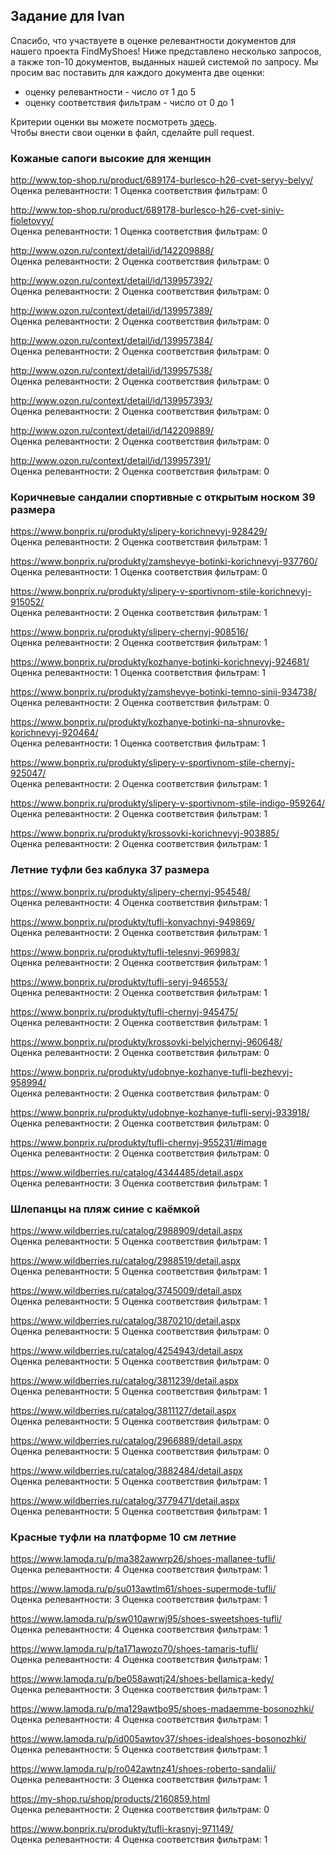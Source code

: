 ## Задание для Ivan

Спасибо, что участвуете в оценке релевантности документов для нашего проекта FindMyShoes! Ниже представлено несколько запросов, а также топ-10 документов, выданных нашей системой по запросу. Мы просим вас поставить для каждого документа две оценки:
 - оценку релевантности - число от 1 до 5
 - оценку соответствия фильтрам - число от 0 до 1

Критерии оценки вы можете посмотреть [здесь](https://github.com/ItsLastDay/FindMyShoes/blob/master/docs/assessment/criteria.md).  
Чтобы внести свои оценки в файл, сделайте pull request.




### Кожаные сапоги высокие для женщин  
http://www.top-shop.ru/product/689174-burlesco-h26-cvet-seryy-belyy/  
Оценка релевантности:   1
Оценка соответствия фильтрам:   0
  
http://www.top-shop.ru/product/689178-burlesco-h26-cvet-siniy-fioletovyy/  
Оценка релевантности:   1
Оценка соответствия фильтрам:   0
  
http://www.ozon.ru/context/detail/id/142209888/  
Оценка релевантности:   2
Оценка соответствия фильтрам:   0
  
http://www.ozon.ru/context/detail/id/139957392/  
Оценка релевантности:   2
Оценка соответствия фильтрам:   0
  
http://www.ozon.ru/context/detail/id/139957389/  
Оценка релевантности:   2
Оценка соответствия фильтрам:   0
  
http://www.ozon.ru/context/detail/id/139957384/  
Оценка релевантности:   2
Оценка соответствия фильтрам:   0
  
http://www.ozon.ru/context/detail/id/139957538/  
Оценка релевантности:   2
Оценка соответствия фильтрам:   0
  
http://www.ozon.ru/context/detail/id/139957393/  
Оценка релевантности:   2
Оценка соответствия фильтрам:   0
  
http://www.ozon.ru/context/detail/id/142209889/  
Оценка релевантности:   2
Оценка соответствия фильтрам:   0
  
http://www.ozon.ru/context/detail/id/139957391/  
Оценка релевантности:   2
Оценка соответствия фильтрам:   0
  
  
  
  

### Коричневые cандалии спортивные с открытым носком 39 размера  
https://www.bonprix.ru/produkty/slipery-korichnevyj-928429/  
Оценка релевантности:   2
Оценка соответствия фильтрам:   1
  
https://www.bonprix.ru/produkty/zamshevye-botinki-korichnevyj-937760/  
Оценка релевантности:   1
Оценка соответствия фильтрам:   0
  
https://www.bonprix.ru/produkty/slipery-v-sportivnom-stile-korichnevyj-915052/  
Оценка релевантности:   2
Оценка соответствия фильтрам:   1
  
https://www.bonprix.ru/produkty/slipery-chernyj-908516/  
Оценка релевантности:   2
Оценка соответствия фильтрам:   1
  
https://www.bonprix.ru/produkty/kozhanye-botinki-korichnevyj-924681/  
Оценка релевантности:   1
Оценка соответствия фильтрам:   1
  
https://www.bonprix.ru/produkty/zamshevye-botinki-temno-sinij-934738/  
Оценка релевантности:   2
Оценка соответствия фильтрам:   0
  
https://www.bonprix.ru/produkty/kozhanye-botinki-na-shnurovke-korichnevyj-920464/  
Оценка релевантности:   1
Оценка соответствия фильтрам:   1
  
https://www.bonprix.ru/produkty/slipery-v-sportivnom-stile-chernyj-925047/  
Оценка релевантности:   2
Оценка соответствия фильтрам:   1
  
https://www.bonprix.ru/produkty/slipery-v-sportivnom-stile-indigo-959264/  
Оценка релевантности:   2
Оценка соответствия фильтрам:   1
  
https://www.bonprix.ru/produkty/krossovki-korichnevyj-903885/  
Оценка релевантности:   2
Оценка соответствия фильтрам:   1
  


  

### Летние туфли без каблука 37 размера  
https://www.bonprix.ru/produkty/slipery-chernyj-954548/  
Оценка релевантности:   4
Оценка соответствия фильтрам:   1
  
https://www.bonprix.ru/produkty/tufli-konyachnyj-949869/  
Оценка релевантности:   2
Оценка соответствия фильтрам:   1
  
https://www.bonprix.ru/produkty/tufli-telesnyj-969983/  
Оценка релевантности:   2
Оценка соответствия фильтрам:   1
  
https://www.bonprix.ru/produkty/tufli-seryj-946553/  
Оценка релевантности:   2
Оценка соответствия фильтрам:   1
  
https://www.bonprix.ru/produkty/tufli-chernyj-945475/  
Оценка релевантности:   2
Оценка соответствия фильтрам:   1
  
https://www.bonprix.ru/produkty/krossovki-belyjchernyj-960648/  
Оценка релевантности:   2
Оценка соответствия фильтрам:   0
  
https://www.bonprix.ru/produkty/udobnye-kozhanye-tufli-bezhevyj-958994/  
Оценка релевантности:   2
Оценка соответствия фильтрам:   0
  
https://www.bonprix.ru/produkty/udobnye-kozhanye-tufli-seryj-933918/  
Оценка релевантности:   2
Оценка соответствия фильтрам:   0
  
https://www.bonprix.ru/produkty/tufli-chernyj-955231/#image  
Оценка релевантности:   2
Оценка соответствия фильтрам:   0
  
https://www.wildberries.ru/catalog/4344485/detail.aspx  
Оценка релевантности:   3
Оценка соответствия фильтрам:   1
  
  
  
  

### Шлепанцы на пляж синие с каёмкой  
https://www.wildberries.ru/catalog/2988909/detail.aspx  
Оценка релевантности:   5
Оценка соответствия фильтрам:   1
  
https://www.wildberries.ru/catalog/2988519/detail.aspx  
Оценка релевантности:   5
Оценка соответствия фильтрам:   1

https://www.wildberries.ru/catalog/3745009/detail.aspx  
Оценка релевантности:   5
Оценка соответствия фильтрам:   1
  
https://www.wildberries.ru/catalog/3870210/detail.aspx  
Оценка релевантности:   5
Оценка соответствия фильтрам:   0
  
https://www.wildberries.ru/catalog/4254943/detail.aspx  
Оценка релевантности:   5
Оценка соответствия фильтрам:   0
  
https://www.wildberries.ru/catalog/3811239/detail.aspx  
Оценка релевантности:   5
Оценка соответствия фильтрам:   1
  
https://www.wildberries.ru/catalog/3811127/detail.aspx  
Оценка релевантности:   5
Оценка соответствия фильтрам:   0
  
https://www.wildberries.ru/catalog/2966889/detail.aspx  
Оценка релевантности:   5
Оценка соответствия фильтрам:   0
  
https://www.wildberries.ru/catalog/3882484/detail.aspx  
Оценка релевантности:   5
Оценка соответствия фильтрам:   1
  
https://www.wildberries.ru/catalog/3779471/detail.aspx  
Оценка релевантности:   5
Оценка соответствия фильтрам:   1
  
  
  
  

### Красные туфли на платформе 10 см летние  
https://www.lamoda.ru/p/ma382awwrp26/shoes-mallanee-tufli/  
Оценка релевантности:   4
Оценка соответствия фильтрам:   1
  
https://www.lamoda.ru/p/su013awtlm61/shoes-supermode-tufli/  
Оценка релевантности:   3
Оценка соответствия фильтрам:   1
  
https://www.lamoda.ru/p/sw010awrwj95/shoes-sweetshoes-tufli/  
Оценка релевантности:   4
Оценка соответствия фильтрам:   1
  
https://www.lamoda.ru/p/ta171awozo70/shoes-tamaris-tufli/  
Оценка релевантности:   4
Оценка соответствия фильтрам:   1
  
https://www.lamoda.ru/p/be058awqtj24/shoes-bellamica-kedy/  
Оценка релевантности:   3
Оценка соответствия фильтрам:   1
  
https://www.lamoda.ru/p/ma129awtbo95/shoes-madaemme-bosonozhki/  
Оценка релевантности:   4
Оценка соответствия фильтрам:   1
  
https://www.lamoda.ru/p/id005awtov37/shoes-idealshoes-bosonozhki/  
Оценка релевантности:   5
Оценка соответствия фильтрам:   1
  
https://www.lamoda.ru/p/ro042awtnz41/shoes-roberto-sandalii/  
Оценка релевантности:   3
Оценка соответствия фильтрам:   1
  
https://my-shop.ru/shop/products/2160859.html  
Оценка релевантности:   2
Оценка соответствия фильтрам:   0
  
https://www.bonprix.ru/produkty/tufli-krasnyj-971149/  
Оценка релевантности:   4
Оценка соответствия фильтрам:   1
  
  
  
  


